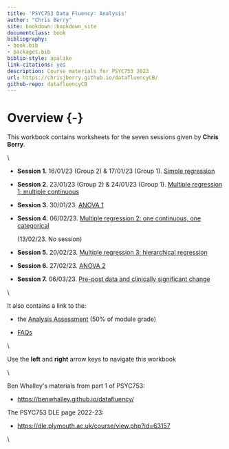 ```yaml
--- 
title: 'PSYC753 Data Fluency: Analysis'
author: "Chris Berry"
site: bookdown::bookdown_site
documentclass: book
bibliography:
- book.bib
- packages.bib
biblio-style: apalike
link-citations: yes
description: Course materials for PSYC753 2023
url: https://chrisjberry.github.io/datafluencyCB/
github-repo: datafluencyCB
---
```


<!--
commented text
commented text
--> 





# Overview {-}


This workbook contains worksheets for the seven sessions given by **Chris Berry**.  

\

- **Session 1.** 16/01/23 (Group 2) & 17/01/23 (Group 1). [Simple regression](#simple1)
 
- **Session 2.** 23/01/23 (Group 2) & 24/01/23 (Group 1). [Multiple regression 1: multiple continuous](#multiple1)

- **Session 3.** 30/01/23. [ANOVA 1](#anova1)

- **Session 4.** 06/02/23. [Multiple regression 2: one continuous, one categorical](#multiple2)

  (13/02/23. No session) 

- **Session 5.** 20/02/23. [Multiple regression 3: hierarchical regression](#multiple3)

- **Session 6.** 27/02/23. [ANOVA 2](#anova2)

- **Session 7.** 06/03/23. [Pre-post data and clinically significant change](#prepost)

\

It also contains a link to the:

- the [Analysis Assessment](#assessment2023) (50% of module grade)

- [FAQs](#faqs)


\

Use the **left** and **right** arrow keys to navigate this workbook

\

Ben Whalley's materials from part 1 of PSYC753:

* https://benwhalley.github.io/datafluency/

The PSYC753 DLE page 2022-23:

* https://dle.plymouth.ac.uk/course/view.php?id=63157


\

